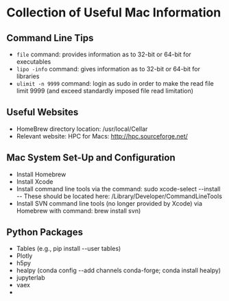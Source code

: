 # Collection of Useful Mac Information

## Command Line Tips  
- `file` command: provides information as to 32-bit or 64-bit for executables  
- `lipo -info` command: gives information as to 32-bit or 64-bit for libraries  
- `ulimit -n 9999` command: login as sudo in order to make the read file limit 9999 (and exceed standardly imposed file read limitation)

## Useful Websites
- HomeBrew directory location: /usr/local/Cellar
- Relevant website: HPC for Macs: http://hpc.sourceforge.net/

## Mac System Set-Up and Configuration
- Install Homebrew
- Install Xcode
- Install command line tools via the command: sudo xcode-select --install
  -- These should be located here: /Library/Developer/CommandLineTools
- Install SVN command line tools (no longer provided by Xcode) via Homebrew with command: brew install svn)


## Python Packages
- Tables (e.g., pip install --user tables)
- Plotly
- h5py
- healpy (conda config --add channels conda-forge; conda install healpy)
- jupyterlab
- vaex
- 
